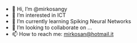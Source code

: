 - 👋 Hi, I’m @mirkosangy
- 👀 I’m interested in ICT
- 🌱 I’m currently learning Spiking Neural Networks
- 💞️ I’m looking to collaborate on ...
- 📫 How to reach me: mirkosan@hotmail.it

<!---
mirkosangy/mirkosangy is a ✨ special ✨ repository because its `README.md` (this file) appears on your GitHub profile.
You can click the Preview link to take a look at your changes.
--->
